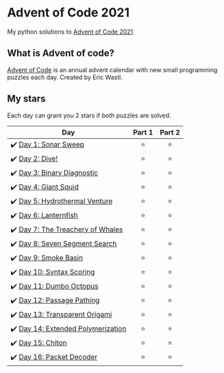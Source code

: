 # Advent of Code 2021
My python solutions to [Advent of Code 2021](https://adventofcode.com/2021)

## What is Advent of code?
[Advent of Code](https://adventofcode.com/) is an annual advent calendar with new small programming puzzles each day. Created by Eric Wastl.

## My stars
Each day can grant you 2 stars if both puzzles are solved. 

| Day | Part 1 | Part 2 |
|---|:----:|:---:|
|✔️ [Day 1: Sonar Sweep](01) | ⭐️ | ⭐️ |
|✔️ [Day 2: Dive!](02) | ⭐️ | ⭐️ |
|✔️ [Day 3: Binary Diagnostic](03) | ⭐️ | ⭐️ |
|✔️ [Day 4: Giant Squid](04) | ⭐️ | ⭐️ |
|✔️ [Day 5: Hydrothermal Venture](05) | ⭐️ | ⭐️ |
|✔️ [Day 6: Lanternfish](06) | ⭐️ | ⭐️ |
|✔️ [Day 7: The Treachery of Whales](07) | ⭐️ | ⭐️ |
|✔️ [Day 8: Seven Segment Search](08) | ⭐️ | ⭐️ |
|✔️ [Day 9: Smoke Basin](09) | ⭐️ | ⭐️ |
|✔️ [Day 10: Syntax Scoring](10) | ⭐️ | ⭐️ |
|✔️ [Day 11: Dumbo Octopus](11) | ⭐️ | ⭐️ |
|✔️ [Day 12: Passage Pathing](12) | ⭐️ | ⭐️ |
|✔️ [Day 13: Transparent Origami](13) | ⭐️ | ⭐️ |
|✔️ [Day 14: Extended Polymerization](14) | ⭐️ | ⭐️ |
|✔️ [Day 15: Chiton](15) | ⭐️ | ⭐️ |
|✔️ [Day 16: Packet Decoder](16) | ⭐️ | ⭐️ |
